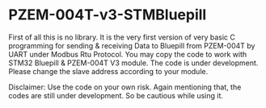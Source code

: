 # PZEM-004T-v3-STMBluepill

First of all this is no library. It is the very first version of very basic C programming for sending & receiving Data to Bluepill from PZEM-004T by UART under Modbus Rtu Protocol. You may copy the code to work with STM32 Bluepill & PZEM-004T V3 module. The code is under development. Please change the slave address according to your module.

Disclaimer:
Use the code on your own risk. Again mentioning that, the codes are still under development. So be cautious while using it. 
